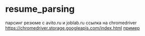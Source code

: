 # resume_parsing
парсинг резюме с avito.ru и joblab.ru
ссылка на chromedriver https://chromedriver.storage.googleapis.com/index.html
[пример](http://example.com/ "Необязательная подсказка")
